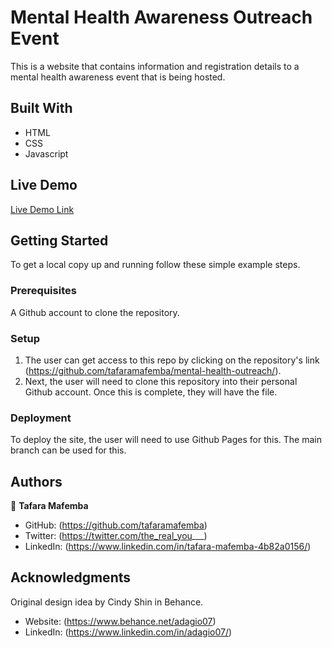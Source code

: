 # Mental Health Awareness Outreach Event

This is a website that contains information and registration details to a mental health awareness event that is being hosted.

## Built With

- HTML
- CSS
- Javascript

## Live Demo

[Live Demo Link](https://tafaramafemba.github.io/mental-health-outreach/)


## Getting Started

To get a local copy up and running follow these simple example steps.

### Prerequisites
A Github account to clone the repository.
### Setup
1. The user can get access to this repo by clicking on the repository's link (https://github.com/tafaramafemba/mental-health-outreach/). 
2. Next, the user will need to clone this repository into their personal Github account. Once this is complete, they will have the file.
### Deployment
To deploy the site, the user will need to use Github Pages for this. The main branch can be used for this.


## Authors

👤 **Tafara Mafemba**

- GitHub: (https://github.com/tafaramafemba)
- Twitter: (https://twitter.com/the_real_you___)
- LinkedIn: (https://www.linkedin.com/in/tafara-mafemba-4b82a0156/)



## Acknowledgments

 Original design idea by Cindy Shin in Behance.
 - Website: (https://www.behance.net/adagio07)
 - LinkedIn: (https://www.linkedin.com/in/adagio07/)
